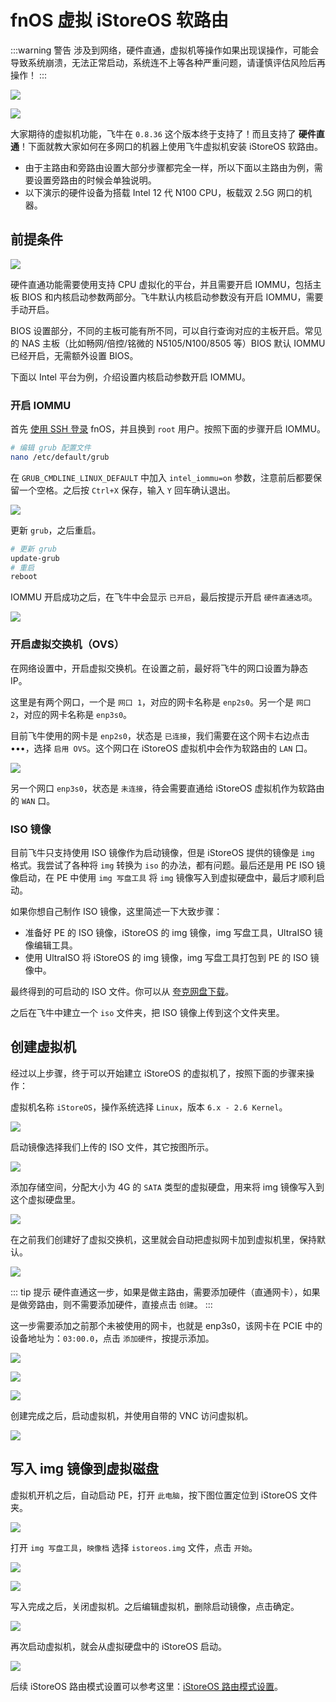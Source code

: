 # fnOS 虚拟 iStoreOS 软路由

:::warning 警告
涉及到网络，硬件直通，虚拟机等操作如果出现误操作，可能会导致系统崩溃，无法正常启动，系统连不上等各种严重问题，请谨慎评估风险后再操作！
:::

![](https://img.slarker.me/wiki/Snipaste_2025-01-22_14-54-23.webp)

![](https://img.slarker.me/wiki/264321737518159_.pic.webp)

大家期待的虚拟机功能，飞牛在 `0.8.36` 这个版本终于支持了！而且支持了 **硬件直通**！下面就教大家如何在多网口的机器上使用飞牛虚拟机安装 iStoreOS 软路由。

- 由于主路由和旁路由设置大部分步骤都完全一样，所以下面以主路由为例，需要设置旁路由的时候会单独说明。
- 以下演示的硬件设备为搭载 Intel 12 代 N100 CPU，板载双 2.5G 网口的机器。

## 前提条件

![](https://img.slarker.me/wiki/Snipaste_2025-01-21_22-33-53.webp)

硬件直通功能需要使用支持 CPU 虚拟化的平台，并且需要开启 IOMMU，包括主板 BIOS 和内核启动参数两部分。飞牛默认内核启动参数没有开启 IOMMU，需要手动开启。

BIOS 设置部分，不同的主板可能有所不同，可以自行查询对应的主板开启。常见的 NAS 主板（比如畅网/倍控/铭微的 N5105/N100/8505 等）BIOS 默认 IOMMU 已经开启，无需额外设置 BIOS。

下面以 Intel 平台为例，介绍设置内核启动参数开启 IOMMU。

### 开启 IOMMU

首先 [使用 SSH 登录](/fnos/ssh.md) fnOS，并且换到 `root` 用户。按照下面的步骤开启 IOMMU。

```sh
# 编辑 grub 配置文件
nano /etc/default/grub
```

在 `GRUB_CMDLINE_LINUX_DEFAULT` 中加入 `intel_iommu=on` 参数，注意前后都要保留一个空格。之后按 `Ctrl+X` 保存，输入 `Y` 回车确认退出。

![](https://img.slarker.me/wiki/Snipaste_2025-01-21_22-38-09.webp)

更新 `grub`，之后重启。

```sh
# 更新 grub
update-grub
# 重启
reboot
```

IOMMU 开启成功之后，在飞牛中会显示 `已开启`，最后按提示开启 `硬件直通选项`。

![](https://img.slarker.me/wiki/Snipaste_2025-01-21_22-58-21.webp)

### 开启虚拟交换机（OVS）

在网络设置中，开启虚拟交换机。在设置之前，最好将飞牛的网口设置为静态 IP。

这里是有两个网口，一个是 `网口 1`，对应的网卡名称是 `enp2s0`。另一个是 `网口 2`，对应的网卡名称是 `enp3s0`。

目前飞牛使用的网卡是 `enp2s0`，状态是 `已连接`，我们需要在这个网卡右边点击•••，选择 `启用 OVS`。这个网口在 iStoreOS 虚拟机中会作为软路由的 `LAN` 口。

![](https://img.slarker.me/wiki/Snipaste_2025-01-21_23-16-51.webp)

另一个网口 `enp3s0`，状态是 `未连接`，待会需要直通给 iStoreOS 虚拟机作为软路由的 `WAN` 口。

### ISO 镜像

目前飞牛只支持使用 ISO 镜像作为启动镜像，但是 iStoreOS 提供的镜像是 `img` 格式。我尝试了各种将 `img` 转换为 `iso` 的办法，都有问题。最后还是用 PE ISO 镜像启动，在 PE 中使用 `img 写盘工具` 将 `img` 镜像写入到虚拟硬盘中，最后才顺利启动。

如果你想自己制作 ISO 镜像，这里简述一下大致步骤：

- 准备好 PE 的 ISO 镜像，iStoreOS 的 img 镜像，img 写盘工具，UltraISO 镜像编辑工具。
- 使用 UltraISO 将 iStoreOS 的 img 镜像，img 写盘工具打包到 PE 的 ISO 镜像中。

最终得到的可启动的 ISO 文件。你可以从 [夸克网盘下载](https://pan.quark.cn/s/721826545f76)。

之后在飞牛中建立一个 `iso` 文件夹，把 ISO 镜像上传到这个文件夹里。

## 创建虚拟机

经过以上步骤，终于可以开始建立 iStoreOS 的虚拟机了，按照下面的步骤来操作：

虚拟机名称 `iStoreOS`，操作系统选择 `Linux`，版本 `6.x - 2.6 Kernel`。

![](https://img.slarker.me/wiki/Snipaste_2025-01-21_22-59-43.webp)

启动镜像选择我们上传的 ISO 文件，其它按图所示。

![](https://img.slarker.me/wiki/Snipaste_2025-01-22_14-12-55.webp)

添加存储空间，分配大小为 4G 的 `SATA` 类型的虚拟硬盘，用来将 img 镜像写入到这个虚拟硬盘里。

![](https://img.slarker.me/wiki/Snipaste_2025-01-21_23-14-52.webp)

在之前我们创建好了虚拟交换机，这里就会自动把虚拟网卡加到虚拟机里，保持默认。

![](https://img.slarker.me/wiki/Snipaste_2025-01-21_23-20-17.webp)

::: tip 提示
硬件直通这一步，如果是做主路由，需要添加硬件（直通网卡），如果是做旁路由，则不需要添加硬件，直接点击 `创建`。
:::

这一步需要添加之前那个未被使用的网卡，也就是 enp3s0，该网卡在 PCIE 中的设备地址为：`03:00.0`，点击 `添加硬件`，按提示添加。

![](https://img.slarker.me/wiki/Snipaste_2025-01-21_23-21-42.webp)

![](https://img.slarker.me/wiki/Snipaste_2025-01-21_23-22-43.webp)

![](https://img.slarker.me/wiki/Snipaste_2025-01-21_23-22-57.webp)

创建完成之后，启动虚拟机，并使用自带的 VNC 访问虚拟机。

![](https://img.slarker.me/wiki/Snipaste_2025-01-22_14-15-29.webp)

## 写入 img 镜像到虚拟磁盘

虚拟机开机之后，自动启动 PE，打开 `此电脑`，按下图位置定位到 iStoreOS 文件夹。

![](https://img.slarker.me/wiki/Snipaste_2025-01-22_14-16-27.webp)

打开 `img 写盘工具`，`映像档` 选择 `istoreos.img` 文件，点击 `开始`。

![](https://img.slarker.me/wiki/Snipaste_2025-01-22_14-17-00.webp)

![](https://img.slarker.me/wiki/Snipaste_2025-01-22_11-51-12.webp)

写入完成之后，关闭虚拟机。之后编辑虚拟机，删除启动镜像，点击确定。

![](https://img.slarker.me/wiki/Snipaste_2025-01-22_14-18-33.webp)

再次启动虚拟机，就会从虚拟硬盘中的 iStoreOS 启动。

![](https://img.slarker.me/wiki/Snipaste_2025-01-22_14-19-25.webp)

后续 iStoreOS 路由模式设置可以参考这里：[iStoreOS 路由模式设置](/istoreos/route_setting.md)。